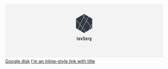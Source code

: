 ![](https://github.com/iovSerg/iovSerg/blob/main/banner.png)
[Google disk]([https://ranastar.com](https://drive.google.com/drive/folders/1GI0fFnkPgEwBtHLIQmxYj02_44pOD7Ac?usp=drive_link) "Google disk")
[I'm an inline-style link with title](https://drive.google.com/drive/folders/1GI0fFnkPgEwBtHLIQmxYj02_44pOD7Ac?usp=drive_link "Google's Homepage")


